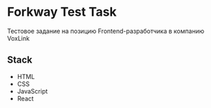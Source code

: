 # Forkway Test Task

Тестовое задание на позицию Frontend-разработчика в компанию VoxLink

## Stack

- HTML
- CSS
- JavaScript
- React
